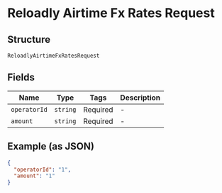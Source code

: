 
# Reloadly Airtime Fx Rates Request

## Structure

`ReloadlyAirtimeFxRatesRequest`

## Fields

| Name | Type | Tags | Description |
|  --- | --- | --- | --- |
| `operatorId` | `string` | Required | - |
| `amount` | `string` | Required | - |

## Example (as JSON)

```json
{
  "operatorId": "1",
  "amount": "1"
}
```

